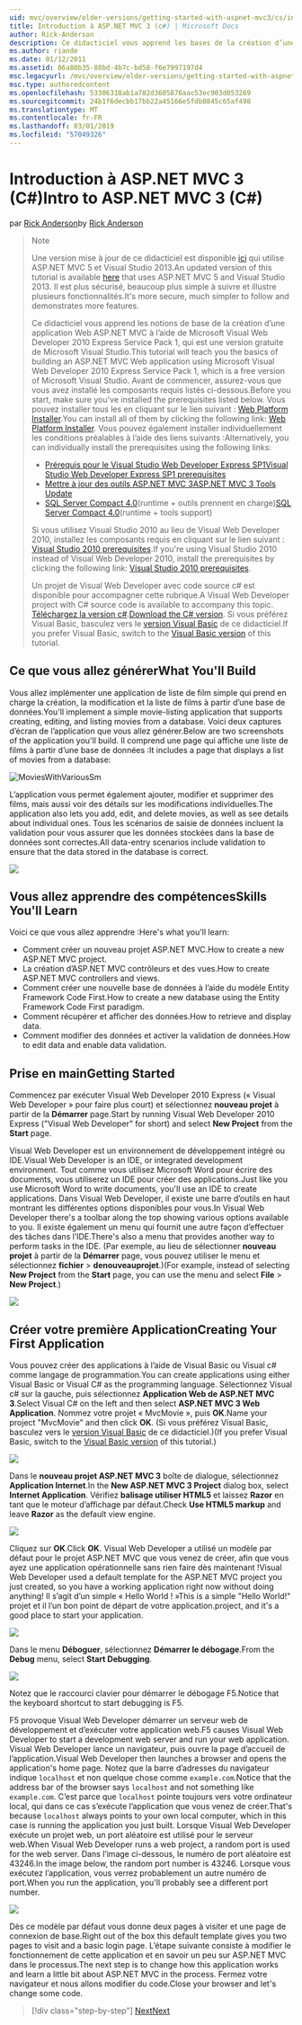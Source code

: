 ```yaml
---
uid: mvc/overview/older-versions/getting-started-with-aspnet-mvc3/cs/intro-to-aspnet-mvc-3
title: Introduction à ASP.NET MVC 3 (c#) | Microsoft Docs
author: Rick-Anderson
description: Ce didacticiel vous apprend les bases de la création d’une application Web ASP.NET MVC à l’aide de Microsoft Visual Web Developer 2010 Express Service Pack 1, qui est en cours...
ms.author: riande
ms.date: 01/12/2011
ms.assetid: 86a80b35-88bd-4b7c-bd58-f6e7997197d4
msc.legacyurl: /mvc/overview/older-versions/getting-started-with-aspnet-mvc3/cs/intro-to-aspnet-mvc-3
msc.type: authoredcontent
ms.openlocfilehash: 53306318ab1a782d3605876aac53ec903d053269
ms.sourcegitcommit: 24b1f6decbb17bb22a45166e5fdb0845c65af498
ms.translationtype: MT
ms.contentlocale: fr-FR
ms.lasthandoff: 03/01/2019
ms.locfileid: "57049326"
---
```

<a name="intro-to-aspnet-mvc-3-c"></a><span data-ttu-id="3458e-103">Introduction à ASP.NET MVC 3 (C#)</span><span class="sxs-lookup"><span data-stu-id="3458e-103">Intro to ASP.NET MVC 3 (C#)</span></span>
====================
<span data-ttu-id="3458e-104">par [Rick Anderson]((https://twitter.com/RickAndMSFT))</span><span class="sxs-lookup"><span data-stu-id="3458e-104">by [Rick Anderson]((https://twitter.com/RickAndMSFT))</span></span>

> > [!NOTE]
> > <span data-ttu-id="3458e-105">Une version mise à jour de ce didacticiel est disponible [ici](../../../getting-started/introduction/getting-started.md) qui utilise ASP.NET MVC 5 et Visual Studio 2013.</span><span class="sxs-lookup"><span data-stu-id="3458e-105">An updated version of this tutorial is available [here](../../../getting-started/introduction/getting-started.md) that uses ASP.NET MVC 5 and Visual Studio 2013.</span></span> <span data-ttu-id="3458e-106">Il est plus sécurisé, beaucoup plus simple à suivre et illustre plusieurs fonctionnalités.</span><span class="sxs-lookup"><span data-stu-id="3458e-106">It's more secure, much simpler to follow and demonstrates more features.</span></span>
> 
> 
> <span data-ttu-id="3458e-107">Ce didacticiel vous apprend les notions de base de la création d’une application Web ASP.NET MVC à l’aide de Microsoft Visual Web Developer 2010 Express Service Pack 1, qui est une version gratuite de Microsoft Visual Studio.</span><span class="sxs-lookup"><span data-stu-id="3458e-107">This tutorial will teach you the basics of building an ASP.NET MVC Web application using Microsoft Visual Web Developer 2010 Express Service Pack 1, which is a free version of Microsoft Visual Studio.</span></span> <span data-ttu-id="3458e-108">Avant de commencer, assurez-vous que vous avez installé les composants requis listés ci-dessous.</span><span class="sxs-lookup"><span data-stu-id="3458e-108">Before you start, make sure you've installed the prerequisites listed below.</span></span> <span data-ttu-id="3458e-109">Vous pouvez installer tous les en cliquant sur le lien suivant : [Web Platform Installer](https://www.microsoft.com/web/gallery/install.aspx?appid=VWD2010SP1Pack).</span><span class="sxs-lookup"><span data-stu-id="3458e-109">You can install all of them by clicking the following link: [Web Platform Installer](https://www.microsoft.com/web/gallery/install.aspx?appid=VWD2010SP1Pack).</span></span> <span data-ttu-id="3458e-110">Vous pouvez également installer individuellement les conditions préalables à l’aide des liens suivants :</span><span class="sxs-lookup"><span data-stu-id="3458e-110">Alternatively, you can individually install the prerequisites using the following links:</span></span>
> 
> - [<span data-ttu-id="3458e-111">Prérequis pour le Visual Studio Web Developer Express SP1</span><span class="sxs-lookup"><span data-stu-id="3458e-111">Visual Studio Web Developer Express SP1 prerequisites</span></span>](https://www.microsoft.com/web/gallery/install.aspx?appid=VWD2010SP1Pack)
> - [<span data-ttu-id="3458e-112">Mettre à jour des outils ASP.NET MVC 3</span><span class="sxs-lookup"><span data-stu-id="3458e-112">ASP.NET MVC 3 Tools Update</span></span>](https://www.microsoft.com/web/gallery/install.aspx?appsxml=&amp;appid=MVC3)
> - <span data-ttu-id="3458e-113">[SQL Server Compact 4.0](https://www.microsoft.com/web/gallery/install.aspx?appid=SQLCE;SQLCEVSTools_4_0)(runtime + outils prennent en charge)</span><span class="sxs-lookup"><span data-stu-id="3458e-113">[SQL Server Compact 4.0](https://www.microsoft.com/web/gallery/install.aspx?appid=SQLCE;SQLCEVSTools_4_0)(runtime + tools support)</span></span>
> 
> <span data-ttu-id="3458e-114">Si vous utilisez Visual Studio 2010 au lieu de Visual Web Developer 2010, installez les composants requis en cliquant sur le lien suivant : [Visual Studio 2010 prerequisites](https://www.microsoft.com/web/gallery/install.aspx?appsxml=&amp;appid=VS2010SP1Pack).</span><span class="sxs-lookup"><span data-stu-id="3458e-114">If you're using Visual Studio 2010 instead of Visual Web Developer 2010, install the prerequisites by clicking the following link: [Visual Studio 2010 prerequisites](https://www.microsoft.com/web/gallery/install.aspx?appsxml=&amp;appid=VS2010SP1Pack).</span></span>
> 
> <span data-ttu-id="3458e-115">Un projet de Visual Web Developer avec code source c# est disponible pour accompagner cette rubrique.</span><span class="sxs-lookup"><span data-stu-id="3458e-115">A Visual Web Developer project with C# source code is available to accompany this topic.</span></span> <span data-ttu-id="3458e-116">[Téléchargez la version c#](https://code.msdn.microsoft.com/Introduction-to-MVC-3-10d1b098).</span><span class="sxs-lookup"><span data-stu-id="3458e-116">[Download the C# version](https://code.msdn.microsoft.com/Introduction-to-MVC-3-10d1b098).</span></span> <span data-ttu-id="3458e-117">Si vous préférez Visual Basic, basculez vers le [version Visual Basic](../vb/intro-to-aspnet-mvc-3.md) de ce didacticiel.</span><span class="sxs-lookup"><span data-stu-id="3458e-117">If you prefer Visual Basic, switch to the [Visual Basic version](../vb/intro-to-aspnet-mvc-3.md) of this tutorial.</span></span>


## <a name="what-youll-build"></a><span data-ttu-id="3458e-118">Ce que vous allez générer</span><span class="sxs-lookup"><span data-stu-id="3458e-118">What You'll Build</span></span>

<span data-ttu-id="3458e-119">Vous allez implémenter une application de liste de film simple qui prend en charge la création, la modification et la liste de films à partir d’une base de données.</span><span class="sxs-lookup"><span data-stu-id="3458e-119">You'll implement a simple movie-listing application that supports creating, editing, and listing movies from a database.</span></span> <span data-ttu-id="3458e-120">Voici deux captures d’écran de l’application que vous allez générer.</span><span class="sxs-lookup"><span data-stu-id="3458e-120">Below are two screenshots of the application you'll build.</span></span> <span data-ttu-id="3458e-121">Il comprend une page qui affiche une liste de films à partir d’une base de données :</span><span class="sxs-lookup"><span data-stu-id="3458e-121">It includes a page that displays a list of movies from a database:</span></span>

![MoviesWithVariousSm](intro-to-aspnet-mvc-3/_static/image1.png)

<span data-ttu-id="3458e-123">L’application vous permet également ajouter, modifier et supprimer des films, mais aussi voir des détails sur les modifications individuelles.</span><span class="sxs-lookup"><span data-stu-id="3458e-123">The application also lets you add, edit, and delete movies, as well as see details about individual ones.</span></span> <span data-ttu-id="3458e-124">Tous les scénarios de saisie de données incluent la validation pour vous assurer que les données stockées dans la base de données sont correctes.</span><span class="sxs-lookup"><span data-stu-id="3458e-124">All data-entry scenarios include validation to ensure that the data stored in the database is correct.</span></span>

![](intro-to-aspnet-mvc-3/_static/image2.png)

## <a name="skills-youll-learn"></a><span data-ttu-id="3458e-125">Vous allez apprendre des compétences</span><span class="sxs-lookup"><span data-stu-id="3458e-125">Skills You'll Learn</span></span>

<span data-ttu-id="3458e-126">Voici ce que vous allez apprendre :</span><span class="sxs-lookup"><span data-stu-id="3458e-126">Here's what you'll learn:</span></span>

- <span data-ttu-id="3458e-127">Comment créer un nouveau projet ASP.NET MVC.</span><span class="sxs-lookup"><span data-stu-id="3458e-127">How to create a new ASP.NET MVC project.</span></span>
- <span data-ttu-id="3458e-128">La création d’ASP.NET MVC contrôleurs et des vues.</span><span class="sxs-lookup"><span data-stu-id="3458e-128">How to create ASP.NET MVC controllers and views.</span></span>
- <span data-ttu-id="3458e-129">Comment créer une nouvelle base de données à l’aide du modèle Entity Framework Code First.</span><span class="sxs-lookup"><span data-stu-id="3458e-129">How to create a new database using the Entity Framework Code First paradigm.</span></span>
- <span data-ttu-id="3458e-130">Comment récupérer et afficher des données.</span><span class="sxs-lookup"><span data-stu-id="3458e-130">How to retrieve and display data.</span></span>
- <span data-ttu-id="3458e-131">Comment modifier des données et activer la validation de données.</span><span class="sxs-lookup"><span data-stu-id="3458e-131">How to edit data and enable data validation.</span></span>

## <a name="getting-started"></a><span data-ttu-id="3458e-132">Prise en main</span><span class="sxs-lookup"><span data-stu-id="3458e-132">Getting Started</span></span>

<span data-ttu-id="3458e-133">Commencez par exécuter Visual Web Developer 2010 Express (« Visual Web Developer » pour faire plus court) et sélectionnez **nouveau projet** à partir de la **Démarrer** page.</span><span class="sxs-lookup"><span data-stu-id="3458e-133">Start by running Visual Web Developer 2010 Express ("Visual Web Developer" for short) and select **New Project** from the **Start** page.</span></span>

<span data-ttu-id="3458e-134">Visual Web Developer est un environnement de développement intégré ou IDE.</span><span class="sxs-lookup"><span data-stu-id="3458e-134">Visual Web Developer is an IDE, or integrated development environment.</span></span> <span data-ttu-id="3458e-135">Tout comme vous utilisez Microsoft Word pour écrire des documents, vous utiliserez un IDE pour créer des applications.</span><span class="sxs-lookup"><span data-stu-id="3458e-135">Just like you use Microsoft Word to write documents, you'll use an IDE to create applications.</span></span> <span data-ttu-id="3458e-136">Dans Visual Web Developer, il existe une barre d’outils en haut montrant les différentes options disponibles pour vous.</span><span class="sxs-lookup"><span data-stu-id="3458e-136">In Visual Web Developer there's a toolbar along the top showing various options available to you.</span></span> <span data-ttu-id="3458e-137">Il existe également un menu qui fournit une autre façon d’effectuer des tâches dans l’IDE.</span><span class="sxs-lookup"><span data-stu-id="3458e-137">There's also a menu that provides another way to perform tasks in the IDE.</span></span> <span data-ttu-id="3458e-138">(Par exemple, au lieu de sélectionner **nouveau projet** à partir de la **Démarrer** page, vous pouvez utiliser le menu et sélectionnez **fichier** &gt; **denouveauprojet**.)</span><span class="sxs-lookup"><span data-stu-id="3458e-138">(For example, instead of selecting **New Project** from the **Start** page, you can use the menu and select **File** &gt; **New Project**.)</span></span>

[![](intro-to-aspnet-mvc-3/_static/image4.png)](intro-to-aspnet-mvc-3/_static/image3.png)

## <a name="creating-your-first-application"></a><span data-ttu-id="3458e-139">Créer votre première Application</span><span class="sxs-lookup"><span data-stu-id="3458e-139">Creating Your First Application</span></span>

<span data-ttu-id="3458e-140">Vous pouvez créer des applications à l’aide de Visual Basic ou Visual c# comme langage de programmation.</span><span class="sxs-lookup"><span data-stu-id="3458e-140">You can create applications using either Visual Basic or Visual C# as the programming language.</span></span> <span data-ttu-id="3458e-141">Sélectionnez Visual c# sur la gauche, puis sélectionnez **Application Web de ASP.NET MVC 3**.</span><span class="sxs-lookup"><span data-stu-id="3458e-141">Select Visual C# on the left and then select **ASP.NET MVC 3 Web Application**.</span></span> <span data-ttu-id="3458e-142">Nommez votre projet « MvcMovie », puis **OK**.</span><span class="sxs-lookup"><span data-stu-id="3458e-142">Name your project "MvcMovie" and then click **OK**.</span></span> <span data-ttu-id="3458e-143">(Si vous préférez Visual Basic, basculez vers le [version Visual Basic](../vb/intro-to-aspnet-mvc-3.md) de ce didacticiel.)</span><span class="sxs-lookup"><span data-stu-id="3458e-143">(If you prefer Visual Basic, switch to the [Visual Basic version](../vb/intro-to-aspnet-mvc-3.md) of this tutorial.)</span></span>

![](intro-to-aspnet-mvc-3/_static/image5.png)

<span data-ttu-id="3458e-144">Dans le **nouveau projet ASP.NET MVC 3** boîte de dialogue, sélectionnez **Application Internet**.</span><span class="sxs-lookup"><span data-stu-id="3458e-144">In the **New ASP.NET MVC 3 Project** dialog box, select **Internet Application**.</span></span> <span data-ttu-id="3458e-145">Vérifiez **balisage utiliser HTML5** et laissez **Razor** en tant que le moteur d’affichage par défaut.</span><span class="sxs-lookup"><span data-stu-id="3458e-145">Check **Use HTML5 markup** and leave **Razor** as the default view engine.</span></span>

![](intro-to-aspnet-mvc-3/_static/image6.png)

<span data-ttu-id="3458e-146">Cliquez sur **OK**.</span><span class="sxs-lookup"><span data-stu-id="3458e-146">Click **OK**.</span></span> <span data-ttu-id="3458e-147">Visual Web Developer a utilisé un modèle par défaut pour le projet ASP.NET MVC que vous venez de créer, afin que vous ayez une application opérationnelle sans rien faire dès maintenant !</span><span class="sxs-lookup"><span data-stu-id="3458e-147">Visual Web Developer used a default template for the ASP.NET MVC project you just created, so you have a working application right now without doing anything!</span></span> <span data-ttu-id="3458e-148">Il s’agit d’un simple « Hello World ! »</span><span class="sxs-lookup"><span data-stu-id="3458e-148">This is a simple "Hello World!"</span></span> <span data-ttu-id="3458e-149">projet et il l’un bon point de départ de votre application.</span><span class="sxs-lookup"><span data-stu-id="3458e-149">project, and it's a good place to start your application.</span></span>

[![](intro-to-aspnet-mvc-3/_static/image8.png)](intro-to-aspnet-mvc-3/_static/image7.png)

<span data-ttu-id="3458e-150">Dans le menu **Déboguer**, sélectionnez **Démarrer le débogage**.</span><span class="sxs-lookup"><span data-stu-id="3458e-150">From the **Debug** menu, select **Start Debugging**.</span></span>

![](intro-to-aspnet-mvc-3/_static/image9.png)

<span data-ttu-id="3458e-151">Notez que le raccourci clavier pour démarrer le débogage F5.</span><span class="sxs-lookup"><span data-stu-id="3458e-151">Notice that the keyboard shortcut to start debugging is F5.</span></span>

<span data-ttu-id="3458e-152">F5 provoque Visual Web Developer démarrer un serveur web de développement et d’exécuter votre application web.</span><span class="sxs-lookup"><span data-stu-id="3458e-152">F5 causes Visual Web Developer to start a development web server and run your web application.</span></span> <span data-ttu-id="3458e-153">Visual Web Developer lance un navigateur, puis ouvre la page d’accueil de l’application.</span><span class="sxs-lookup"><span data-stu-id="3458e-153">Visual Web Developer then launches a browser and opens the application's home page.</span></span> <span data-ttu-id="3458e-154">Notez que la barre d’adresses du navigateur indique `localhost` et non quelque chose comme `example.com`.</span><span class="sxs-lookup"><span data-stu-id="3458e-154">Notice that the address bar of the browser says `localhost` and not something like `example.com`.</span></span> <span data-ttu-id="3458e-155">C’est parce que `localhost` pointe toujours vers votre ordinateur local, qui dans ce cas s’exécute l’application que vous venez de créer.</span><span class="sxs-lookup"><span data-stu-id="3458e-155">That's because `localhost` always points to your own local computer, which in this case is running the application you just built.</span></span> <span data-ttu-id="3458e-156">Lorsque Visual Web Developer exécute un projet web, un port aléatoire est utilisé pour le serveur web.</span><span class="sxs-lookup"><span data-stu-id="3458e-156">When Visual Web Developer runs a web project, a random port is used for the web server.</span></span> <span data-ttu-id="3458e-157">Dans l’image ci-dessous, le numéro de port aléatoire est 43246.</span><span class="sxs-lookup"><span data-stu-id="3458e-157">In the image below, the random port number is 43246.</span></span> <span data-ttu-id="3458e-158">Lorsque vous exécutez l’application, vous verrez probablement un autre numéro de port.</span><span class="sxs-lookup"><span data-stu-id="3458e-158">When you run the application, you'll probably see a different port number.</span></span>

![](intro-to-aspnet-mvc-3/_static/image10.png)

<span data-ttu-id="3458e-159">Dès ce modèle par défaut vous donne deux pages à visiter et une page de connexion de base.</span><span class="sxs-lookup"><span data-stu-id="3458e-159">Right out of the box this default template gives you two pages to visit and a basic login page.</span></span> <span data-ttu-id="3458e-160">L’étape suivante consiste à modifier le fonctionnement de cette application et en savoir un peu sur ASP.NET MVC dans le processus.</span><span class="sxs-lookup"><span data-stu-id="3458e-160">The next step is to change how this application works and learn a little bit about ASP.NET MVC in the process.</span></span> <span data-ttu-id="3458e-161">Fermez votre navigateur et nous allons modifier du code.</span><span class="sxs-lookup"><span data-stu-id="3458e-161">Close your browser and let's change some code.</span></span>

> [!div class="step-by-step"]
> [<span data-ttu-id="3458e-162">Next</span><span class="sxs-lookup"><span data-stu-id="3458e-162">Next</span></span>](adding-a-controller.md)

